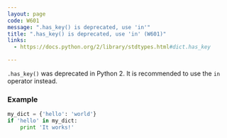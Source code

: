 ```yaml
---
layout: page
code: W601
message: ".has_key() is deprecated, use 'in'"
title: ".has_key() is deprecated, use 'in' (W601)"
links:
  - https://docs.python.org/2/library/stdtypes.html#dict.has_key

---
```


`.has_key()` was deprecated in Python 2. It is recommended to use the `in` operator instead.

### Example

```python
my_dict = {'hello': 'world'}
if 'hello' in my_dict:
    print 'It works!'
```
